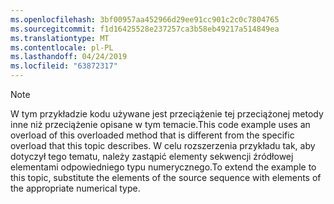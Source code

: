```yaml
---
ms.openlocfilehash: 3bf00957aa452966d29ee91cc901c2c0c7804765
ms.sourcegitcommit: f1d16425528e237257ca3b58eb49217a514849ea
ms.translationtype: MT
ms.contentlocale: pl-PL
ms.lasthandoff: 04/24/2019
ms.locfileid: "63872317"
---
```

> [!NOTE]
>  <span data-ttu-id="f665e-101">W tym przykładzie kodu używane jest przeciążenie tej przeciążonej metody inne niż przeciążenie opisane w tym temacie.</span><span class="sxs-lookup"><span data-stu-id="f665e-101">This code example uses an overload of this overloaded method that is different from the specific overload that this topic describes.</span></span> <span data-ttu-id="f665e-102">W celu rozszerzenia przykładu tak, aby dotyczył tego tematu, należy zastąpić elementy sekwencji źródłowej elementami odpowiedniego typu numerycznego.</span><span class="sxs-lookup"><span data-stu-id="f665e-102">To extend the example to this topic, substitute the elements of the source sequence with elements of the appropriate numerical type.</span></span>